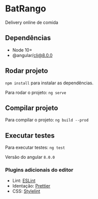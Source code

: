 # BatRango

Delivery online de comida

## Dependências

- Node 10+
- @angular/cli@8.0.0

## Rodar projeto

`npm install` para instalar as dependências.

Para rodar o projeto: `ng serve`

## Compilar projeto

Para compilar o projeto: `ng build --prod`

## Executar testes

Para executar testes: `ng test`

Versão do angular `8.0.0`

### Plugins adicionais do editor

- Lint: [ESLint](https://marketplace.visualstudio.com/itemdetails?itemName=dbaeumer.vscode-eslint)
- Identação: [Prettier](https://marketplace.visualstudio.com/itemdetails?itemName=esbenp.prettier-vscode)
- CSS: [Stylelint](https://marketplace.visualstudio.com/itemdetails?itemName=shinnn.stylelint)
